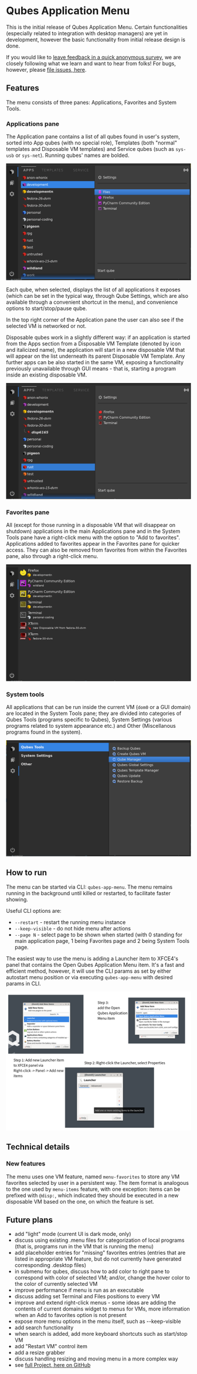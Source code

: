# Qubes Application Menu

This is the initial release of Qubes Application Menu. Certain functionalities
(especially related to integration with desktop managers) are yet in development,
however the basic functionality from initial release design is done.

If you would like to [leave feedback in a quick anonymous survey](https://survey.qubes-os.org/index.php?r=survey/index&sid=255277&lang=en), we are closely following what we learn and want to hear from folks! For bugs, however, please [file issues, here](https://github.com/QubesOS/qubes-issues).

## Features

The menu consists of three panes: Applications, Favorites and System Tools.

### Applications pane

The Application pane contains a list of all qubes found in user's system,
sorted into App qubes (with no special role), Templates (both "normal"
templates and Disposable VM templates) and Service qubes (such as `sys-usb` 
or `sys-net`). Running qubes' names are bolded.

![](readme_img/menu1.png)

Each qube, when selected, displays the list of all applications it exposes
(which can be set in the typical way, through Qube Settings, which are also
available through a convenient shortcut in the menu), and convenience options
to start/stop/pause qube.

In the top right corner of the Application pane the user can also see if the 
selected VM is networked or not. 

Disposable qubes work in a slightly different way: if an application is started
from the Apps section from a Disposable VM Template (denoted by icon and
italicized name), the application will start in a new disposable VM that will
appear on the list underneath its parent Disposable VM Template. Any further
apps can be also started in the same VM, exposing a functionality previously
unavailable through GUI means - that is, starting a program inside an existing
disposable VM.

![](readme_img/menu2.png)

### Favorites pane

All (except for those running in a disposable VM that will disappear on 
shutdown) applications in the main Applications pane and in the System 
Tools pane have a right-click menu with the option to "Add to favorites".
Applications added to favorites appear in the Favorites pane for quicker access.
They can also be removed from favorites from within the Favorites pane, also
through a right-click menu.

![](readme_img/menu3.png)

### System tools

All applications that can be run inside the current VM (`dom0` or a GUI domain)
are located in the System Tools pane; they are divided into categories of 
Qubes Tools (programs specific to Qubes), System Settings (various programs
related to system appearance etc.) and Other (Miscellanous programs found
in the system).

![](readme_img/menu4.png)

## How to run

The menu can be started via CLI: `qubes-app-menu`. The menu remains running
in the background until killed or restarted, to facilitate faster showing.

Useful CLI options are:
- `--restart` - restart the running menu instance
- `--keep-visible` - do not hide menu after actions
- `--page N` - select page to be shown when started (with 0 standing for main
application page, 1 being Favorites page and 2 being System Tools page.

The easiest way to use the menu is adding a Launcher item to XFCE4's panel that
contains the Open Qubes Application Menu item. It's a fast and efficient 
method, however, it will use the CLI params as set by either autostart menu 
position or via executing `qubes-app-menu` with desired params in CLI.

![](readme_img/menu_howto.png)

## Technical details

### New features

The menu uses one VM feature, named `menu-favorites` to store any VM favorites
selected by user in a persistent way. The item format is analogous to the one
used by `menu-items` feature, with one exception: items can be prefixed with
`@disp:`, which indicated they should be executed in a new disposable VM 
based on the one, on which the feature is set.

## Future plans
- add "light" mode (current UI is dark mode, only)
- discuss using existing .menu files for categorization of local
programs (that is, programs run in the VM that is running the menu)
- add placeholder entries for "missing" favorites entries (entries that 
are listed in appropriate VM feature, but do not currently have generated
corresponding .desktop files)
- in submenu for qubes, discuss how to add color to right pane to correspond with color of selected VM; and/or, change the hover
color to the color of currently selected VM
- improve performance if menu is run as an executable
- discuss adding set Terminal and Files positions to every VM
- improve and extend right-click menus - some ideas are adding the contents
of current domains widget to menus for VMs, more information when an Add to 
favorites option is not present
- expose more menu options in the menu itself, such as --keep-visible
- add search functionality
- when search is added, add more keyboard shortcuts such as start/stop VM
- add "Restart VM" control item
- add a resize grabber
- discuss handling resizing and moving menu in a more complex way
- see [full Project, here on GitHub](https://github.com/QubesOS/qubes-issues/projects/12)

